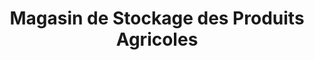 ---
title: "Magasin de Stockage des Produits Agricoles"
url: /macenta/magasin-de-stockage-des-produits-agricoles/
shop: Hofladen
---